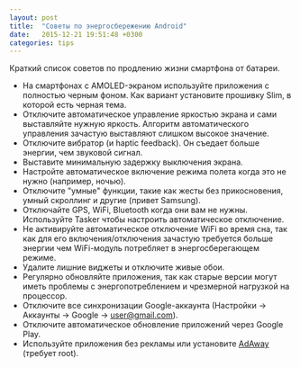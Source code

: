 ```yaml
---
layout: post
title:  "Советы по энергосбережению Android"
date:   2015-12-21 19:51:48 +0300
categories: tips
---
```

Краткий список советов по продлению жизни смартфона от батареи.

* На смартфонах с AMOLED-экраном используйте приложения с полностью черным фоном. Как вариант установите прошивку Slim, в которой есть черная тема.
* Отключите автоматическое управление яркостью экрана и сами выставляйте нужную яркость. Алгоритм автоматического управления зачастую выставляют слишком высокое значение.
* Отключите вибратор (и haptic feedback). Он съедает больше энергии, чем звуковой сигнал.
* Выставите минимальную задержку выключения экрана.
* Настройте автоматическое включение режима полета когда это не нужно (например, ночью).
* Отключите "умные" функции, такие как жесты без прикосновения, умный скроллинг и другие (привет Samsung).
* Отключайте GPS, WiFi, Bluetooth когда они вам не нужны. Используйте Tasker чтобы настроить автоматическое отключение.
* Не активируйте автоматическое отключение WiFi во время сна, так как для его включения/отключения зачастую требуется больше энергии чем WiFi-модуль потребляет в энергосберегающем режиме.
* Удалите лишние виджеты и отключите живые обои.
* Регулярно обновляйте приложения, так как старые версии могут иметь проблемы с энергопотреблением и чрезмерной нагрузкой на процессор.
* Отключите все синхронизации Google-аккаунта (Настройки -> Аккаунты -> Google -> user@gmail.com).
* Отключите автоматическое обновление приложений через Google Play.
* Используйте приложения без рекламы или установите [AdAway](https://f-droid.org/repository/browse/?fdid=org.adaway) (требует root).

